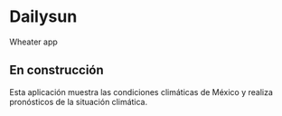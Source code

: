 # Dailysun
Wheater app 

## En construcción

Esta aplicación muestra las condiciones climáticas de México y realiza pronósticos de la situación climática.
